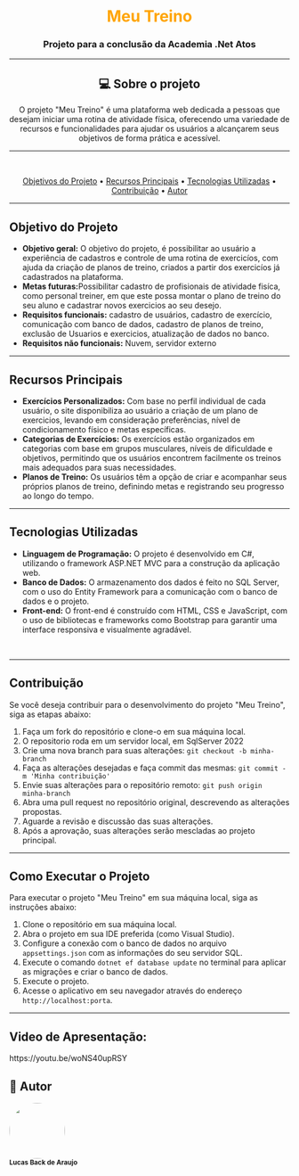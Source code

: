 <h1 align="center" style="color:#ffa500">Meu Treino</h1>

<h3 align="center">Projeto para a conclusão da Academia .Net Atos</h3>
<hr>
<p><h2 align="center"> 💻 Sobre o projeto</h2></p>
<p align="center">O projeto "Meu Treino" é uma plataforma web dedicada a pessoas que desejam iniciar uma rotina de atividade física, oferecendo uma variedade 
  de recursos e funcionalidades para ajudar os usuários a alcançarem seus objetivos de forma prática e acessível.</p>
<hr>

<br/>

<p align="center">
<a href="#objetivo">Objetivos do Projeto</a> •
 <a href="#recursosPrincipais">Recursos Principais</a> •
 <a href="#tecnologia">Tecnologias Utilizadas</a> • 
 <a href="#contribuicao">Contribuição</a> •  
 <a href="#autor">Autor</a>
</p>
<hr>
<h2 id="objetivo">Objetivo do Projeto</h2>
<ul>
  <li><strong> Objetivo geral:</strong> O objetivo do projeto, é possibilitar ao usuário a experiência de cadastros e controle de uma rotina de exercicíos, com ajuda da criação de planos de treino, criados a partir dos exercicíos já cadastrados na plataforma.</li>
  <li><strong>Metas futuras:</strong>Possibilitar cadastro de profisionais de atividade fisíca, como personal treiner, em que este possa montar o plano de treino do seu aluno e cadastrar novos exercicios ao seu desejo.</li>
  <li><strong>Requisitos funcionais:</strong> cadastro de usuários, cadastro de exercício, comunicação com banco de dados, cadastro de planos de treino, exclusão de Usuarios e exercicios, atualização de dados no banco. </li>
  <li><strong>Requisitos não funcionais:</strong> Nuvem, servidor externo</li>	  
    
</ul>
<hr>
<h2 id="recursosPrincipais">Recursos Principais</h2>
<ul>
  <li><strong>Exercícios Personalizados:</strong> Com base no perfil individual de cada usuário, o site disponibiliza ao usuário a criação de um plano de exercicios, levando em consideração preferências, nível de condicionamento físico e metas específicas.</li>
  <li><strong>Categorias de Exercícios:</strong> Os exercícios estão organizados em categorias com base em grupos musculares, níveis de dificuldade e objetivos, permitindo que os usuários encontrem facilmente os treinos mais adequados para suas necessidades.</li>
  <li><strong>Planos de Treino:</strong> Os usuários têm a opção de criar e acompanhar seus próprios planos de treino, definindo metas e registrando seu progresso ao longo do tempo.</li>  
</ul>
<hr>
<h2 id="tecnologia">Tecnologias Utilizadas</h2>

<ul>
  <li><strong>Linguagem de Programação:</strong> O projeto é desenvolvido em C#, utilizando o framework ASP.NET MVC para a construção da aplicação web.</li>
  <li><strong>Banco de Dados:</strong> O armazenamento dos dados é feito no SQL Server, com o uso do Entity Framework para a comunicação com o banco de dados e o projeto.</li>
  <li><strong>Front-end:</strong> O front-end é construído com HTML, CSS e JavaScript, com o uso de bibliotecas e frameworks como Bootstrap para garantir uma interface responsiva e visualmente agradável.</li>
</ul>
<br/>
<hr>
<h2 id="contribuicao">Contribuição</h2>

<p>Se você deseja contribuir para o desenvolvimento do projeto "Meu Treino", siga as etapas abaixo:</p>

<ol>
  <li>Faça um fork do repositório e clone-o em sua máquina local.</li>
  <li>O repositorio roda em um servidor local, em SqlServer 2022</li>
  <li>Crie uma nova branch para suas alterações: <code>git checkout -b minha-branch</code></li>
  <li>Faça as alterações desejadas e faça commit das mesmas: <code>git commit -m 'Minha contribuição'</code></li>
  <li>Envie suas alterações para o repositório remoto: <code>git push origin minha-branch</code></li>
  <li>Abra uma pull request no repositório original, descrevendo as alterações propostas.</li>
  <li>Aguarde a revisão e discussão das suas alterações.</li>
  <li>Após a aprovação, suas alterações serão mescladas ao projeto principal.</li>
</ol>

<hr>
<h2 id="como_executar-projeto">Como Executar o Projeto</h2>

<p>Para executar o projeto "Meu Treino" em sua máquina local, siga as instruções abaixo:</p>

<ol>
  <li>Clone o repositório em sua máquina local.</li>
  <li>Abra o projeto em sua IDE preferida (como Visual Studio).</li>
  <li>Configure a conexão com o banco de dados no arquivo <code>appsettings.json</code> com as informações do seu servidor SQL.</li>
  <li>Execute o comando <code>dotnet ef database update</code> no terminal para aplicar as migrações e criar o banco de dados.</li>
  <li>Execute o projeto.</li>
  <li>Acesse o aplicativo em seu navegador através do endereço <code>http://localhost:porta</code>.</li>  	
</ol>
<hr>
<h2> Video de Apresentação:</h2>
https://youtu.be/woNS40upRSY



<h2 id="autor"> 🦸 Autor </h2>
 <img style="border-radius: 50%;" src="https://avatars.githubusercontent.com/u/113467764?v=4" width="100px;" alt=""/>
<br />
 <sub><b>Lucas Back de Araujo</b></sub></a> <a href="https://github.com/LucasBackA)](https://github.com/LucasBackAr" title="Github"></a>
 <br />

